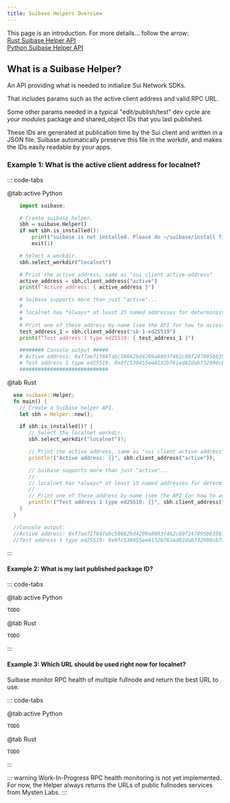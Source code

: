 ```yaml
---
title: Suibase Helpers Overview
---
```


This page is an introduction. For more details... follow the arrow:<br>
[<i class="iconfont icon-arrow"></i> Rust Suibase Helper API](../rust/helper.md)<br>
[<i class="iconfont icon-arrow"></i> Python Suibase Helper API](../python/helper.md)<br>

## What is a Suibase Helper?
An API providing what is needed to initialize Sui Network SDKs.

That includes params such as the active client address and valid RPC URL.

Some other params needed in a typical "edit/publish/test" dev cycle are *your modules* package and shared_object IDs that you last published.

These IDs are generated at publication time by the Sui client and written in a JSON file. Suibase automatically preserve this file in the workdir, and makes the IDs easily readable by your apps.

### Example 1: What is the active client address for localnet?

::: code-tabs

@tab:active Python

```python
    import suibase;

    # Create suibase helper.
    sbh = suibase.Helper()
    if not sbh.is_installed():
        print("suibase is not installed. Please do ~/suibase/install first.")
        exit(1)

    # Select a workdir.
    sbh.select_workdir("localnet")

    # Print the active address, same as "sui client active-address"
    active_address = sbh.client_address("active")
    print(f"Active address: { active_address }")

    # Suibase supports more than just "active"...
    #
    # localnet has *always* at least 15 named addresses for deterministic test setups.
    #
    # Print one of these address by-name (see the API for how to access all of them).
    test_address_1 = sbh.client_address("sb-1-ed25519")
    print(f"Test address 1 type ed25519: { test_address_1 }")

    ######## Console output #####
    # Active address: 0xf7ae71f84fabc58662bd4209a8893f462c60f247095bb35b19ff659ad0081462
    # Test address 1 type ed25519: 0x0fc530455ee4132b761ed82dab732990cb7af73e69cd6e719a2a5badeaed105b
    #############################
```

@tab Rust

```rust
  use suibase::Helper;
  fn main() {
    // Create a Suibase helper API.
    let sbh = Helper::new();

    if sbh.is_installed()? {
       // Select the localnet workdir.
       sbh.select_workdir("localnet")?;

       // Print the active address, same as "sui client active-address"
       println!("Active address: {}", sbh.client_address("active"));

       // Suibase supports more than just "active"...
       //
       // localnet has *always* at least 15 named addresses for deterministic test setups.
       //
       // Print one of these address by-name (see the API for how to access all of them).
       println!("Test address 1 type ed25519: {}", sbh.client_address("sb-1-ed25519"));
    }
  }

  //Console output:
  //Active address: 0xf7ae71f84fabc58662bd4209a8893f462c60f247095bb35b19ff659ad0081462
  //Test address 1 type ed25519: 0x0fc530455ee4132b761ed82dab732990cb7af73e69cd6e719a2a5badeaed105b

```

:::


#### Example 2: What is my last published package ID?
::: code-tabs

@tab:active Python

```python
TODO
```

@tab Rust

```rust
TODO
```

:::

#### Example 3: Which URL should be used right now for localnet?
Suibase monitor RPC health of multiple fullnode and return the best URL to use.

::: code-tabs

@tab:active Python

```python
TODO
```

@tab Rust

```rust
TODO
```
:::

::: warning Work-In-Progress
RPC health monitoring is not yet implemented.<br>
For now, the Helper always returns the URLs of public fullnodes services from Mysten Labs.
:::
